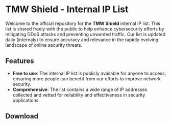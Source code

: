 # TMW Shield - Internal IP List

Welcome to the official repository for the **TMW Shield** internal IP list. This list is shared freely with the public to help enhance cybersecurity efforts by mitigating DDoS attacks and preventing unwanted traffic. Our list is updated daily (internaly) to ensure accuracy and relevance in the rapidly evolving landscape of online security threats.

## Features

- **Free to use**: The internal IP list is publicly available for anyone to access, ensuring more people can benefit from our efforts to improve network security.
- **Comprehensive**: The list contains a wide range of IP addresses collected and vetted for reliability and effectiveness in security applications.

## Download



